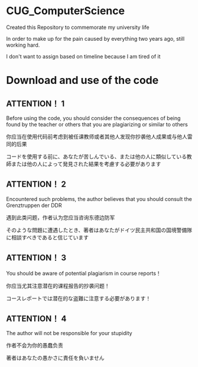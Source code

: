 # CUG_ComputerScience
Created this Repository to commemorate my university life

In order to make up for the pain caused by everything two years ago, still working hard.

I don't want to assign based on timeline because I am tired of it

# Download and use of the code

## ATTENTION！ 1

Before using the code, you should consider the consequences of being found by the teacher or others that you are plagiarizing or similar to others

你应当在使用代码前考虑到被任课教师或者其他人发现你抄袭他人成果或与他人雷同的后果

コードを使用する前に、あなたが苦しんでいる、または他の人に類似している教師または他の人によって発見された結果を考慮する必要があります

## ATTENTION！ 2

Encountered such problems, the author believes that you should consult the Grenztruppen der DDR

遇到此类问题，作者认为您应当咨询东德边防军

そのような問題に遭遇したとき、著者はあなたがドイツ民主共和国の国境警備隊に相談すべきであると信じています

## ATTENTION！ 3

You should be aware of potential plagiarism in course reports！

你应当尤其注意潜在的课程报告的抄袭问题！

コースレポートでは潜在的な盗難に注意する必要があります！

## ATTENTION！ 4

The author will not be responsible for your stupidity

作者不会为你的愚蠢负责

著者はあなたの愚かさに責任を負いません
